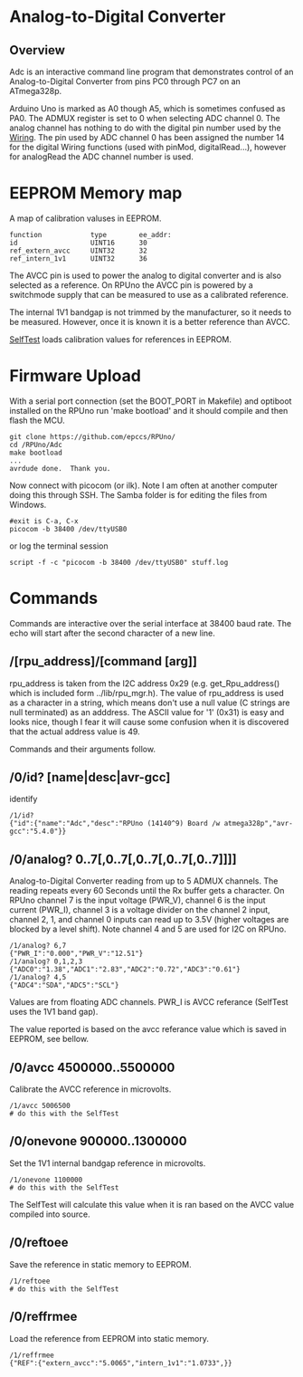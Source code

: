 # Analog-to-Digital Converter

## Overview

Adc is an interactive command line program that demonstrates control of an Analog-to-Digital Converter from pins PC0 through PC7 on an ATmega328p. 

Arduino Uno is marked as A0 though A5, which is sometimes confused as PA0. The ADMUX register is set to 0 when selecting ADC channel 0.  The analog channel has nothing to do with the digital pin number used by the [Wiring]. The pin used by ADC channel 0 has been assigned the number 14 for the digital Wiring functions (used with pinMod, digitalRead...), however for analogRead the ADC channel number is used.

[Wiring]: https://arduinohistory.github.io/


# EEPROM Memory map 

A map of calibration valuses in EEPROM. 

```
function            type        ee_addr:
id                  UINT16      30
ref_extern_avcc     UINT32      32
ref_intern_1v1      UINT32      36
```

The AVCC pin is used to power the analog to digital converter and is also selected as a reference. On RPUno the AVCC pin is powered by a switchmode supply that can be measured to use as a calibrated reference.

The internal 1V1 bandgap is not trimmed by the manufacturer, so it needs to be measured. However, once it is known it is a better reference than AVCC.

[SelfTest] loads calibration values for references in EEPROM.

[SelfTest]: https://github.com/epccs/RPUno/tree/master/SelfTest


# Firmware Upload

With a serial port connection (set the BOOT_PORT in Makefile) and optiboot installed on the RPUno run 'make bootload' and it should compile and then flash the MCU.

``` 
git clone https://github.com/epccs/RPUno/
cd /RPUno/Adc
make bootload
...
avrdude done.  Thank you.
``` 

Now connect with picocom (or ilk). Note I am often at another computer doing this through SSH. The Samba folder is for editing the files from Windows.


``` 
#exit is C-a, C-x
picocom -b 38400 /dev/ttyUSB0
``` 

or log the terminal session

``` 
script -f -c "picocom -b 38400 /dev/ttyUSB0" stuff.log
``` 


# Commands

Commands are interactive over the serial interface at 38400 baud rate. The echo will start after the second character of a new line. 


## /\[rpu_address\]/\[command \[arg\]\]

rpu_address is taken from the I2C address 0x29 (e.g. get_Rpu_address() which is included form ../lib/rpu_mgr.h). The value of rpu_address is used as a character in a string, which means don't use a null value (C strings are null terminated) as an adddress. The ASCII value for '1' (0x31) is easy and looks nice, though I fear it will cause some confusion when it is discovered that the actual address value is 49.

Commands and their arguments follow.


## /0/id? \[name|desc|avr-gcc\]

identify 

``` 
/1/id?
{"id":{"name":"Adc","desc":"RPUno (14140^9) Board /w atmega328p","avr-gcc":"5.4.0"}}
```

##  /0/analog? 0..7\[,0..7\[,0..7\[,0..7\[,0..7\]\]\]\]    

Analog-to-Digital Converter reading from up to 5 ADMUX channels. The reading repeats every 60 Seconds until the Rx buffer gets a character. On RPUno channel 7 is the input voltage (PWR_V), channel 6 is the input current (PWR_I), channel 3 is a voltage divider on the channel 2 input, channel 2,  1, and channel 0 inputs can read up to 3.5V (higher voltages are blocked by a level shift).  Note channel 4 and 5 are used for I2C on RPUno.

``` 
/1/analog? 6,7
{"PWR_I":"0.000","PWR_V":"12.51"}
/1/analog? 0,1,2,3
{"ADC0":"1.38","ADC1":"2.83","ADC2":"0.72","ADC3":"0.61"}
/1/analog? 4,5
{"ADC4":"SDA","ADC5":"SCL"}
```

Values are from floating ADC channels. PWR_I is AVCC referance (SelfTest uses the 1V1 band gap).

The value reported is based on the avcc referance value which is saved in EEPROM, see bellow.


##  /0/avcc 4500000..5500000

Calibrate the AVCC reference in microvolts.

``` 
/1/avcc 5006500
# do this with the SelfTest
``` 


##  /0/onevone 900000..1300000

Set the 1V1 internal bandgap reference in microvolts.

```
/1/onevone 1100000
# do this with the SelfTest
``` 

The SelfTest will calculate this value when it is ran based on the AVCC value compiled into source.


##  /0/reftoee

Save the reference in static memory to EEPROM.

```
/1/reftoee
# do this with the SelfTest
```


##  /0/reffrmee

Load the reference from EEPROM into static memory.

```
/1/reffrmee
{"REF":{"extern_avcc":"5.0065","intern_1v1":"1.0733",}}
```


